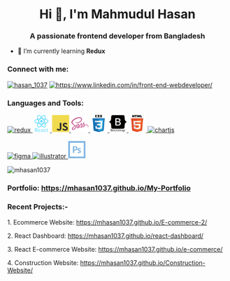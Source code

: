 <h1 align="center">Hi 👋, I'm Mahmudul Hasan</h1>
<h3 align="center">A passionate frontend developer from Bangladesh</h3>

- 🌱 I’m currently learning **Redux**

<h3 align="left">Connect with me:</h3>
<p align="left">
<a href="https://twitter.com/hasan_1037" target="blank"><img align="center" src="https://raw.githubusercontent.com/rahuldkjain/github-profile-readme-generator/master/src/images/icons/Social/twitter.svg" alt="hasan_1037" height="30" width="40" /></a>
<a href="https://www.linkedin.com/in/front-end-webdeveloper/" target="blank"><img align="center" src="https://raw.githubusercontent.com/rahuldkjain/github-profile-readme-generator/master/src/images/icons/Social/linked-in-alt.svg" alt="https://www.linkedin.com/in/front-end-webdeveloper/" height="30" width="40" /></a>
</p>

<h3 align="left">Languages and Tools:</h3>
<p align="left"> 
<a href="https://redux.js.org/" target="_blank" rel="noreferrer"> 
  <img src="https://raw.githubusercontent.com/reduxjs/redux/master/logo/logo.png" alt="redux" width="40" height="40"/> 
</a> 
<a href="https://reactjs.org/" target="_blank" rel="noreferrer"> 
  <img src="https://raw.githubusercontent.com/devicons/devicon/master/icons/react/react-original-wordmark.svg" alt="react" width="40" height="40"/> 
</a> 
<a href="https://developer.mozilla.org/en-US/docs/Web/JavaScript" target="_blank" rel="noreferrer"> 
  <img src="https://raw.githubusercontent.com/devicons/devicon/master/icons/javascript/javascript-original.svg" alt="javascript" width="40" height="40"/> 
</a> 
<a href="https://sass-lang.com" target="_blank" rel="noreferrer"> 
  <img src="https://raw.githubusercontent.com/devicons/devicon/master/icons/sass/sass-original.svg" alt="sass" width="40" height="40"/> 
</a> 
<a href="https://www.w3schools.com/css/" target="_blank" rel="noreferrer"> 
  <img src="https://raw.githubusercontent.com/devicons/devicon/master/icons/css3/css3-original-wordmark.svg" alt="css3" width="40" height="40"/> 
</a> 
<a href="https://getbootstrap.com" target="_blank" rel="noreferrer"> 
   <img src="https://raw.githubusercontent.com/devicons/devicon/master/icons/bootstrap/bootstrap-plain-wordmark.svg" alt="bootstrap" width="40" height="40"/> 
</a> 
<a href="https://www.w3.org/html/" target="_blank" rel="noreferrer"> 
  <img src="https://raw.githubusercontent.com/devicons/devicon/master/icons/html5/html5-original-wordmark.svg" alt="html5" width="40" height="40"/> 
</a>
<a href="https://www.chartjs.org" target="_blank" rel="noreferrer"> 
  <img src="https://www.chartjs.org/media/logo-title.svg" alt="chartjs" width="40" height="40"/> 
</a> 
 <br/> <br/>
<a href="https://www.figma.com/" target="_blank" rel="noreferrer"> 
  <img src="https://www.vectorlogo.zone/logos/figma/figma-icon.svg" alt="figma" width="40" height="40"/> 
</a>  
<a href="https://www.adobe.com/in/products/illustrator.html" target="_blank" rel="noreferrer"> 
  <img src="https://www.vectorlogo.zone/logos/adobe_illustrator/adobe_illustrator-icon.svg" alt="illustrator" width="40" height="40"/> 
</a> 
<a href="https://www.photoshop.com/en" target="_blank" rel="noreferrer">
  <img src="https://raw.githubusercontent.com/devicons/devicon/master/icons/photoshop/photoshop-line.svg" alt="photoshop" width="40" height="40"/> 
</a> 
</p>

<p><img align="center" src="https://github-readme-stats.vercel.app/api/top-langs?username=mhasan1037&show_icons=true&locale=en&layout=compact" alt="mhasan1037" /></p>

<h3>Portfolio: <a href="https://mhasan1037.github.io/My-Portfolio">https://mhasan1037.github.io/My-Portfolio</a></h3>


<h3>Recent Projects:-</h3>
<p>1. Ecommerce Website: <a href="https://mhasan1037.github.io/E-commerce-2/">https://mhasan1037.github.io/E-commerce-2/</a></p>
<p>2. React Dashboard: <a href="https://mhasan1037.github.io/react-dashboard/">https://mhasan1037.github.io/react-dashboard/</a></p>
<p>3. React E-commerce Website: <a href="https://mhasan1037.github.io/e-commerce/">https://mhasan1037.github.io/e-commerce/</a></p>
<p>4. Construction Website: <a href="https://mhasan1037.github.io/Construction-Website/">https://mhasan1037.github.io/Construction-Website/</a></p>

<!---
mHasan1037/mHasan1037 is a ✨ special ✨ repository because its `README.md` (this file) appears on your GitHub profile.
You can click the Preview link to take a look at your changes.
--->

